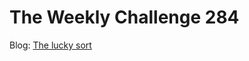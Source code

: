 # The Weekly Challenge 284

Blog: [The lucky sort](https://dev.to/simongreennet/the-lucky-sort-1648)
